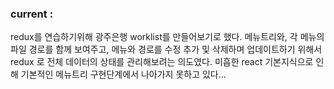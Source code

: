 ### current :

redux를 연습하기위해 광주은행 worklist를 만들어보기로 했다.
메뉴트리와, 각 메뉴의 파일 경로를 함께 보여주고,
메뉴와 경로를 수정 추가 및 삭제하며 업데이트하기 위해서 redux 로 전체 데이터의 상태를 관리해보려는 의도였다.
미흡한 react 기본지식으로 인해 기본적인 메뉴트리 구현단계에서 나아가지 못하고 있다...
